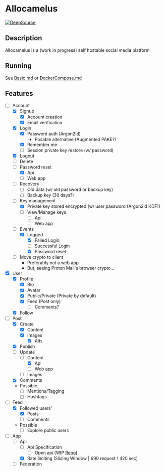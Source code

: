# Allocamelus

[![DeepSource](https://deepsource.io/gh/Allocamelus/Allocamelus.svg/?label=active+issues&show_trend=true)](https://deepsource.io/gh/Allocamelus/Allocamelus/?ref=repository-badge)

## Description

Allocamelus is a (work in progress) self hostable social media platform

## Running

See [Basic.md](./examples/Basic.md) or [DockerCompose.md](./examples/DockerCompose.md)

## Features

- [ ] Account
  - [x] Signup
    - [x] Account creation
    - [x] Email verification
  - [x] Login
    - [x] Password auth (Argon2id)
      - Posable alternative (Augmented PAKE?)
    - [x] Remember me
    - [ ] Session private key restore (w/ password)
  - [x] Logout
  - [ ] Delete
  - [ ] Password reset
    - [x] Api
    - [ ] Web app
  - [ ] Recovery
    - [ ] Old data (w/ old password or backup key)
    - [ ] Backup key (30 days?)
  - [ ] Key management
    - [x] Private key stored encrypted (w/ user password (Argon2id KDF))
    - [ ] View/Manage keys
      - [ ] Api
      - [ ] Web app
  - [ ] Events
    - [x] Logged
      - [x] Failed Login
      - [ ] Successful Login
      - [x] Password reset
  - [ ] Move crypto to client
    - Preferably not a web app
    - But, seeing Proton Mail's browser crypto...
- [x] User
  - [x] Profile
    - [x] Bio
    - [x] Avatar
    - [x] Public/Private (Private by default)
    - [x] Feed (Post only)
      - [ ] Comments?
  - [x] Follow
- [ ] Post
  - [x] Create
    - [x] Content
    - [x] Images
      - [x] Alts
  - [x] Publish
  - [ ] Update
    - [ ] Content
      - [x] Api
      - [ ] Web app
    - [ ] Images
  - [x] Comments
  - Possible
    - [ ] Mentions/Tagging
    - [ ] Hashtags
- [ ] Feed
  - [x] Followed users'
    - [x] Posts
    - [ ] Comments
  - Possible
    - [ ] Explore public users
- [ ] App
  - [ ] Api
    - [ ] Api Specification
      - [ ] Open api (WIP [Repo](https://github.com/Allocamelus/api-description))
    - [x] Rate limiting (Sliding Window | 690 request / 420 sec)
  - [ ] Federation
